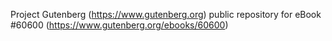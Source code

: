 Project Gutenberg (https://www.gutenberg.org) public repository for
eBook #60600 (https://www.gutenberg.org/ebooks/60600)

